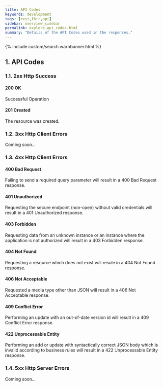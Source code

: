```yaml
---
title: API Codes
keywords: development
tags: [rest,fhir,api]
sidebar: overview_sidebar
permalink: explore_api_codes.html
summary: "Details of the API Codes used in the responses."
---
```

{% include custom/search.warnbanner.html %}

## 1. API Codes ##

### 1.1. 2xx Http Success ###

#### 200 OK ####
Successful Operation

#### 201 Created ####
The resource was created.

### 1.2. 3xx Http Client Errors ###

Coming soon...

### 1.3. 4xx Http Client Errors ###

#### 400 Bad Request ####
Failing to send a required query parameter will result in a 400 Bad Request response.

#### 401 Unauthorized ####
Requesting the secure endpoint (non-open) without valid credentials will result in a 401 Unauthorized response.

#### 403 Forbidden ####
Requesting data from an unknown instance or an instance where the application is not authorized will result in a 403 Forbidden response.

#### 404 Not Found ####
Requesting a resource which does not exist will resule in a 404 Not Found response.

#### 406 Not Acceptable ####
Requested a media type other than JSON will result in a 406 Not Acceptable response.

#### 409 Conflict Error ####
Performing an update with an out-of-date version id will result in a 409 Conflict Error response.

#### 422 Unprocessable Entity ####
Performing an add or update with syntactically correct JSON body which is invalid according to business rules will result in a 422 Unprocessable Entity response.

### 1.4. 5xx Http Server Errors ###

Coming soon...